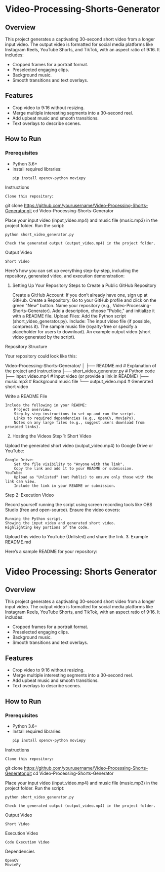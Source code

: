 # Video-Processing-Shorts-Generator

## Overview
This project generates a captivating 30-second short video from a longer input video. The output video is formatted for social media platforms like Instagram Reels, YouTube Shorts, and TikTok, with an aspect ratio of 9:16. It includes:
- Cropped frames for a portrait format.
- Preselected engaging clips.
- Background music.
- Smooth transitions and text overlays.

## Features
- Crop video to 9:16 without resizing.
- Merge multiple interesting segments into a 30-second reel.
- Add upbeat music and smooth transitions.
- Text overlays to describe scenes.

## How to Run
### Prerequisites
- Python 3.6+
- Install required libraries:
  ```bash
  pip install opencv-python moviepy
Instructions

    Clone this repository:

git clone https://github.com/yourusername/Video-Processing-Shorts-Generator.git
cd Video-Processing-Shorts-Generator

Place your input video (input_video.mp4) and music file (music.mp3) in the project folder.
Run the script:

    python short_video_generator.py

    Check the generated output (output_video.mp4) in the project folder.

Output Video

    Short Video

Here’s how you can set up everything step-by-step, including the repository, generated video, and execution demonstration:
1. Setting Up Your Repository
Steps to Create a Public GitHub Repository

    Create a GitHub Account: If you don’t already have one, sign up at GitHub.
    Create a Repository:
        Go to your GitHub profile and click on the green "New" button.
        Name your repository (e.g., Video-Processing-Shorts-Generator).
        Add a description, choose "Public," and initialize it with a README file.
    Upload Files:
        Add the Python script (short_video_generator.py).
        Include:
            The input video file (if possible, compress it).
            The sample music file (royalty-free or specify a placeholder for users to download).
            An example output video (short video generated by the script).

Repository Structure

Your repository could look like this:

Video-Processing-Shorts-Generator/
│
├── README.md               # Explanation of the project and instructions
├── short_video_generator.py # Python code
├── input_video.mp4         # Input video (or provide a link in README)
├── music.mp3               # Background music file
└── output_video.mp4        # Generated short video

Write a README File

    Include the following in your README:
        Project overview.
        Step-by-step instructions to set up and run the script.
        Links to required dependencies (e.g., OpenCV, MoviePy).
        Notes on any large files (e.g., suggest users download from provided links).

2. Hosting the Videos
Step 1: Short Video

Upload the generated short video (output_video.mp4) to Google Drive or YouTube:

    Google Drive:
        Set the file visibility to "Anyone with the link".
        Copy the link and add it to your README or submission.
    YouTube:
        Upload as "Unlisted" (not Public) to ensure only those with the link can view.
        Include the link in your README or submission.

Step 2: Execution Video

Record yourself running the script using screen recording tools like OBS Studio (free and open-source). Ensure the video covers:

    Running the Python script.
    Showing the input video and generated short video.
    Highlighting key portions of the code.

Upload this video to YouTube (Unlisted) and share the link.
3. Example README.md

Here’s a sample README for your repository:

# Video Processing: Shorts Generator

## Overview
This project generates a captivating 30-second short video from a longer input video. The output video is formatted for social media platforms like Instagram Reels, YouTube Shorts, and TikTok, with an aspect ratio of 9:16. It includes:
- Cropped frames for a portrait format.
- Preselected engaging clips.
- Background music.
- Smooth transitions and text overlays.

## Features
- Crop video to 9:16 without resizing.
- Merge multiple interesting segments into a 30-second reel.
- Add upbeat music and smooth transitions.
- Text overlays to describe scenes.

## How to Run
### Prerequisites
- Python 3.6+
- Install required libraries:
  ```bash
  pip install opencv-python moviepy

Instructions

    Clone this repository:

git clone https://github.com/yourusername/Video-Processing-Shorts-Generator.git
cd Video-Processing-Shorts-Generator

Place your input video (input_video.mp4) and music file (music.mp3) in the project folder.
Run the script:

    python short_video_generator.py

    Check the generated output (output_video.mp4) in the project folder.

Output Video

    Short Video

Execution Video

    Code Execution Video

Dependencies

    OpenCV
    MoviePy
